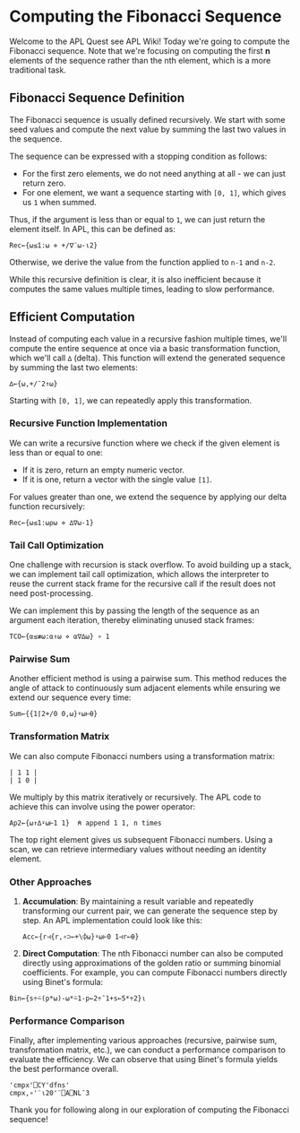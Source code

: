 # Computing the Fibonacci Sequence

Welcome to the APL Quest see APL Wiki! Today we're going to compute the Fibonacci sequence. Note that we're focusing on computing the first **n** elements of the sequence rather than the nth element, which is a more traditional task.

## Fibonacci Sequence Definition

The Fibonacci sequence is usually defined recursively. We start with some seed values and compute the next value by summing the last two values in the sequence. 

The sequence can be expressed with a stopping condition as follows:

- For the first zero elements, we do not need anything at all - we can just return zero.
- For one element, we want a sequence starting with `[0, 1]`, which gives us `1` when summed.

Thus, if the argument is less than or equal to `1`, we can just return the element itself. In APL, this can be defined as:

```apl
Rec←{⍵≤1:⍵ ⋄ +/∇¨⍵-⍳2}
```

Otherwise, we derive the value from the function applied to `n-1` and `n-2`.

While this recursive definition is clear, it is also inefficient because it computes the same values multiple times, leading to slow performance.

## Efficient Computation

Instead of computing each value in a recursive fashion multiple times, we'll compute the entire sequence at once via a basic transformation function, which we'll call `∆` (delta). This function will extend the generated sequence by summing the last two elements:

```apl
∆←{⍵,+/¯2↑⍵}
```

Starting with `[0, 1]`, we can repeatedly apply this transformation.

### Recursive Function Implementation

We can write a recursive function where we check if the given element is less than or equal to one:

- If it is zero, return an empty numeric vector.
- If it is one, return a vector with the single value `[1]`.

For values greater than one, we extend the sequence by applying our delta function recursively:

```apl
Rec←{⍵≤1:⍵⍴⍵ ⋄ ∆∇⍵-1}
```

### Tail Call Optimization

One challenge with recursion is stack overflow. To avoid building up a stack, we can implement tail call optimization, which allows the interpreter to reuse the current stack frame for the recursive call if the result does not need post-processing.

We can implement this by passing the length of the sequence as an argument each iteration, thereby eliminating unused stack frames:

```apl
TCO←{⍺≤≢⍵:⍺↑⍵ ⋄ ⍺∇∆⍵} ∘ 1
```

### Pairwise Sum

Another efficient method is using a pairwise sum. This method reduces the angle of attack to continuously sum adjacent elements while ensuring we extend our sequence every time:

```apl
Sum←{{1⌈2+/0 0,⍵}⍣⍵⊢⍬}
```

### Transformation Matrix

We can also compute Fibonacci numbers using a transformation matrix:

```
| 1 1 |
| 1 0 |
```

We multiply by this matrix iteratively or recursively. The APL code to achieve this can involve using the power operator:

```apl
Ap2←{⍵↑∆⍣⍵⊢1 1}  ⍝ append 1 1, n times
```

The top right element gives us subsequent Fibonacci numbers. Using a scan, we can retrieve intermediary values without needing an identity element.

### Other Approaches

1. **Accumulation**: By maintaining a result variable and repeatedly transforming our current pair, we can generate the sequence step by step. An APL implementation could look like this:

    ```apl
    Acc←{r⊣{r,∘⊃←+\⌽⍵}⍣⍵⊢0 1⊣r←⍬}
    ```

2. **Direct Computation**: The nth Fibonacci number can also be computed directly using approximations of the golden ratio or summing binomial coefficients. For example, you can compute Fibonacci numbers directly using Binet's formula:

```apl
Bin←{s÷⍨(p*⍵)-⍵*⍨1-p←2÷¯1+s←5*÷2}⍳
```

### Performance Comparison

Finally, after implementing various approaches (recursive, pairwise sum, transformation matrix, etc.), we can conduct a performance comparison to evaluate the efficiency. We can observe that using Binet's formula yields the best performance overall.

```apl
'cmpx'⎕CY'dfns'
cmpx,∘'¨⍳20'¨⎕A⎕NL¯3
```

Thank you for following along in our exploration of computing the Fibonacci sequence!